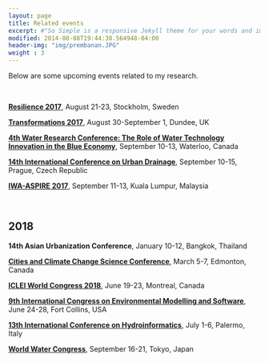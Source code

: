 ```yaml
---
layout: page
title: Related events
excerpt: #"So Simple is a responsive Jekyll theme for your words and images."
modified: 2014-08-08T19:44:38.564948-04:00
header-img: "img/prembanan.JPG"
weight : 3
---
```


Below are some upcoming events related to my research.

<br>

<!--<h1 align="center"> Upcoming events </h1>  -->



<!-- ## 2016

**[Urban Transitions Global Summit](http://www.urbantransitionsconference.com/)**, September 5-9, Shanghai, China   

**[World Water Congress](http://www.iwa-network.org/event/world-water-congress-exhibition-2016/)**, October 9-14, Brisbane, Australia  

## 2017 

**[Green infrastructure: Nature-based solutions for sustainable and resilient cities](http://www.greeninurbs.com/finalconference/)**, April 4-7, Orvieto, Italy
   
**[Embrace the water: A cities of the future conference](http://www.embracethewater2017.com/)**, June 12-14, Gothenburg, Sweden -->

**[Resilience 2017](http://resilience2017.org/)**, August 21-23, Stockholm, Sweden
   
**[Transformations 2017](http://www.transformations2017.org/)**, August 30-September 1, Dundee, UK

**[4th Water Research Conference: The Role of Water Technology Innovation in the Blue Economy](http://www.waterresearchconference.com/)**, September 10-13, Waterloo, Canada

**[14th International Conference on Urban Drainage](http://www.icud2017.org/icud-conference.htm)**, September 10-15, Prague, Czech Republic   

**[IWA-ASPIRE 2017](http://www.aspire2017.org.my/)**, September 11-13, Kuala Lumpur, Malaysia

<br>

## 2018 

**14th Asian Urbanization Conference**, January 10-12, Bangkok, Thailand  

**[Cities and Climate Change Science Conference](http://citiesipcc.org/)**, March 5-7, Edmonton, Canada   

**[ICLEI World Congress 2018](http://www.iclei.org/details/article/iclei-world-congress-2018.html)**, June 19-23, Montreal, Canada  

**[9th International Congress on Environmental Modelling and Software](http://iemss2018.engr.colostate.edu/)**, June 24-28, Fort Collins, USA   

**[13th International Conference on Hydroinformatics](http://www.hic2018.org/)**, July 1-6, Palermo, Italy
   
**[World Water Congress](http://worldwatercongress.org/)**, September 16-21, Tokyo, Japan

